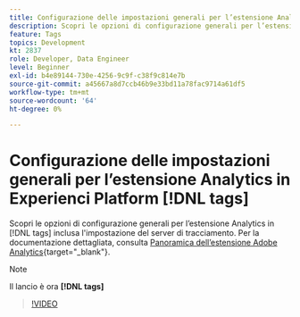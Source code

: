 ```yaml
---
title: Configurazione delle impostazioni generali per l’estensione Analytics in Experienci Platform [!DNL tags]
description: Scopri le opzioni di configurazione generali per l’estensione Analytics in [!DNL tags] inclusa l'impostazione del server di tracciamento.
feature: Tags
topics: Development
kt: 2837
role: Developer, Data Engineer
level: Beginner
exl-id: b4e89144-730e-4256-9c9f-c38f9c814e7b
source-git-commit: a45667a8d7ccb46b9e33bd11a78fac9714a61df5
workflow-type: tm+mt
source-wordcount: '64'
ht-degree: 0%

---
```


# Configurazione delle impostazioni generali per l’estensione Analytics in Experienci Platform [!DNL tags]

Scopri le opzioni di configurazione generali per l’estensione Analytics in [!DNL tags] inclusa l&#39;impostazione del server di tracciamento. Per la documentazione dettagliata, consulta [Panoramica dell’estensione Adobe Analytics](https://experienceleague.adobe.com/docs/experience-platform/tags/extensions/client/analytics/overview.html){target="_blank"}.

>[!NOTE]
>
> Il lancio è ora **[!DNL tags]**

>[!VIDEO](https://video.tv.adobe.com/v/27093/?quality=12&learn=on)
